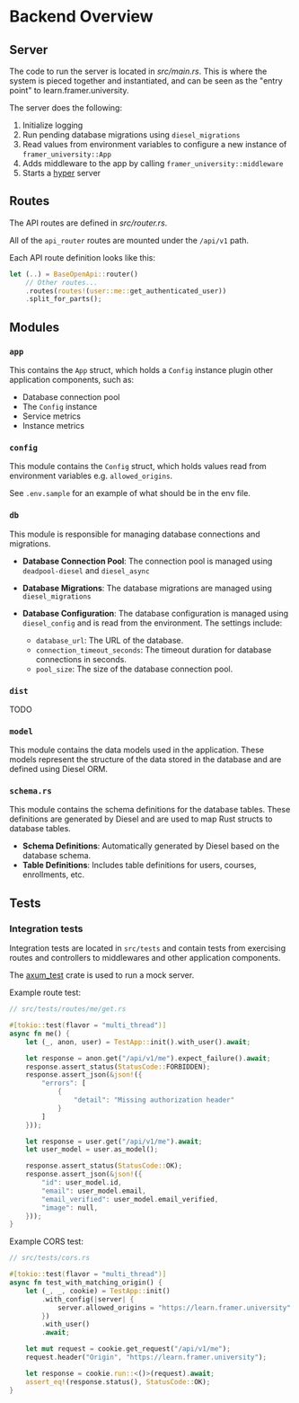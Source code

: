 # Backend Overview

## Server

The code to run the server is located in _src/main.rs_. This is where the system is pieced together and instantiated, and can be seen as the "entry point" to learn.framer.university.

The server does the following:

1. Initialize logging
2. Run pending database migrations using `diesel_migrations`
3. Read values from environment variables to configure a new instance of `framer_university::App`
4. Adds middleware to the app by calling `framer_university::middleware`
5. Starts a [hyper](https://crates.io/crates/hyper) server

## Routes

The API routes are defined in _src/router.rs_.

All of the `api_router` routes are mounted under the `/api/v1` path.

Each API route definition looks like this:

```rust
let (..) = BaseOpenApi::router()
    // Other routes...
    .routes(routes!(user::me::get_authenticated_user))
    .split_for_parts();
```

## Modules

### `app`

This contains the `App` struct, which holds a `Config` instance plugin other application components, such as:
- Database connection pool
- The `Config` instance
- Service metrics
- Instance metrics

### `config`

This module contains the `Config` struct, which holds values read from environment variables e.g. `allowed_origins`.

See `.env.sample` for an example of what should be in the env file.

### `db`

This module is responsible for managing database connections and migrations.

- **Database Connection Pool**: The connection pool is managed using `deadpool-diesel` and `diesel_async`
- **Database Migrations**: The database migrations are managed using `diesel_migrations`
- **Database Configuration**: The database configuration is managed using `diesel_config` and is read from the environment. The settings include:

  - `database_url`: The URL of the database.
  - `connection_timeout_seconds`: The timeout duration for database connections in seconds.
  - `pool_size`: The size of the database connection pool.

### `dist`

TODO

### `model`

This module contains the data models used in the application. These models represent the structure of the data stored in the database and are defined using Diesel ORM.

### `schema.rs`

This module contains the schema definitions for the database tables. These definitions are generated by Diesel and are used to map Rust structs to database tables.

- **Schema Definitions**: Automatically generated by Diesel based on the database schema.
- **Table Definitions**: Includes table definitions for users, courses, enrollments, etc.


## Tests

### Integration tests

Integration tests are located in `src/tests` and contain tests from exercising routes and controllers to middlewares and other application components.

The [axum_test](https://docs.rs/axum-test/latest/axum_test/) crate is used to run a mock server.

Example route test:

```rust
// src/tests/routes/me/get.rs

#[tokio::test(flavor = "multi_thread")]
async fn me() {
    let (_, anon, user) = TestApp::init().with_user().await;

    let response = anon.get("/api/v1/me").expect_failure().await;
    response.assert_status(StatusCode::FORBIDDEN);
    response.assert_json(&json!({
        "errors": [
            {
                "detail": "Missing authorization header"
            }
        ]
    }));

    let response = user.get("/api/v1/me").await;
    let user_model = user.as_model();

    response.assert_status(StatusCode::OK);
    response.assert_json(&json!({
        "id": user_model.id,
        "email": user_model.email,
        "email_verified": user_model.email_verified,
        "image": null,
    }));
}
```

Example CORS test:
```rust
// src/tests/cors.rs

#[tokio::test(flavor = "multi_thread")]
async fn test_with_matching_origin() {
    let (_, _, cookie) = TestApp::init()
        .with_config(|server| {
            server.allowed_origins = "https://learn.framer.university".parse().unwrap();
        })
        .with_user()
        .await;

    let mut request = cookie.get_request("/api/v1/me");
    request.header("Origin", "https://learn.framer.university");

    let response = cookie.run::<()>(request).await;
    assert_eq!(response.status(), StatusCode::OK);
}
```
